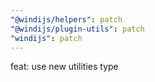 ```yaml
---
"@windijs/helpers": patch
"@windijs/plugin-utils": patch
"windijs": patch
---
```


feat: use new utilities type
